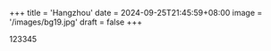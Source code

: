 +++
title = 'Hangzhou'
date = 2024-09-25T21:45:59+08:00
image = '/images/bg19.jpg'
draft = false
+++

123345